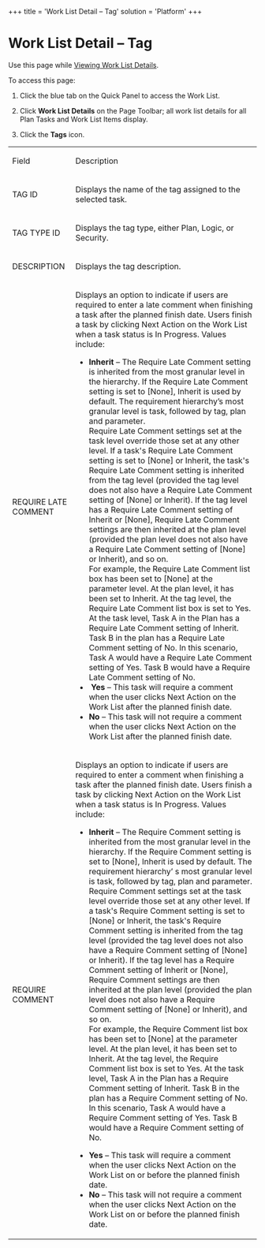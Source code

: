 +++
title = 'Work List Detail – Tag'
solution = 'Platform'
+++

# Work List Detail – Tag

<div class="use">

Use this page while [Viewing Work List
Details](../Use_Cases/View_Work_List_Details.htm).

</div>

To access this page:

1.  Click the blue tab on the Quick Panel to access the Work List.

2.  Click **Work List Details** on the Page Toolbar; all work list
    details for all Plan Tasks and Work List Items display.

3.  Click the **Tags** icon.

<table>
<tbody>
<tr class="odd">
<td><p>Field</p></td>
<td><p>Description</p></td>
</tr>
<tr class="even">
<td><p>TAG ID</p></td>
<td><p>Displays the name of the tag assigned to the selected task.</p></td>
</tr>
<tr class="odd">
<td><p>TAG TYPE ID</p></td>
<td><p>Displays the tag type, either Plan, Logic, or Security.</p></td>
</tr>
<tr class="even">
<td><p>DESCRIPTION</p></td>
<td><p>Displays the tag description.</p></td>
</tr>
<tr class="odd">
<td><p>REQUIRE LATE COMMENT</p>
<p> </p></td>
<td><p>Displays an option to indicate if users are required to enter a late comment when finishing a task after the planned finish date. Users finish a task by clicking Next Action on the Work List when a task status is In Progress. Values include:</p>
<ul>
<li><strong>Inherit</strong> – The Require Late Comment setting is inherited from the most granular level in the hierarchy. If the Require Late Comment setting is set to [None], Inherit is used by default. The requirement hierarchy’s most granular level is task, followed by tag, plan and parameter.<br />
Require Late Comment settings set at the task level override those set at any other level. If a task's Require Late Comment setting is set to [None] or Inherit, the task's Require Late Comment setting is inherited from the tag level (provided the tag level does not also have a Require Late Comment setting of [None] or Inherit). If the tag level has a Require Late Comment setting of Inherit or [None], Require Late Comment settings are then inherited at the plan level (provided the plan level does not also have a Require Late Comment setting of [None] or Inherit), and so on.<br />
For example, the Require Late Comment list box has been set to [None] at the parameter level. At the plan level, it has been set to Inherit. At the tag level, the Require Late Comment list box is set to Yes. At the task level, Task A in the Plan has a Require Late Comment setting of Inherit. Task B in the plan has a Require Late Comment setting of No. In this scenario, Task A would have a Require Late Comment setting of Yes. Task B would have a Require Late Comment setting of No.</li>
<li> <strong>Yes</strong> – This task will require a comment when the user clicks Next Action on the Work List after the planned finish date.</li>
<li><strong>No</strong> – This task will not require a comment when the user clicks Next Action on the Work List after the planned finish date.</li>
</ul></td>
</tr>
<tr class="even">
<td><p>REQUIRE COMMENT</p></td>
<td><p>Displays an option to indicate if users are required to enter a comment when finishing a task after the planned finish date. Users finish a task by clicking Next Action on the Work List when a task status is In Progress. Values include:</p>
<ul>
<li><strong>Inherit</strong> – The Require Comment setting is inherited from the most granular level in the hierarchy. If the Require Comment setting is set to [None], Inherit is used by default. The requirement hierarchy’ s most granular level is task, followed by tag, plan and parameter.<br />
Require Comment settings set at the task level override those set at any other level. If a task's Require Comment setting is set to [None] or Inherit, the task's Require Comment setting is inherited from the tag level (provided the tag level does not also have a Require Comment setting of [None] or Inherit). If the tag level has a Require Comment setting of Inherit or [None], Require Comment settings are then inherited at the plan level (provided the plan level does not also have a Require Comment setting of [None] or Inherit), and so on.<br />
For example, the Require Comment list box has been set to [None] at the parameter level. At the plan level, it has been set to Inherit. At the tag level, the Require Comment list box is set to Yes. At the task level, Task A in the Plan has a Require Comment setting of Inherit. Task B in the plan has a Require Comment setting of No. In this scenario, Task A would have a Require Comment setting of Yes. Task B would have a Require Comment setting of No. </li>
</ul>
<ul>
<li><strong>Yes</strong> – This task will require a comment when the user clicks Next Action on the Work List on or before the planned finish date.</li>
<li><strong>No</strong> – This task will not require a comment when the user clicks Next Action on the Work List on or before the planned finish date.</li>
</ul></td>
</tr>
</tbody>
</table>
